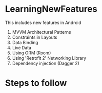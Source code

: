 # LearningNewFeatures

This includes new features in Android

1) MVVM Architectural Patterns
2) Constraints in Layouts
3) Data Binding
4) Live Data
5) Using ORM (Room)
6) Using 'Retrofit 2' Networking Library
7) Dependency injection (Dagger 2)

# Steps to follow
